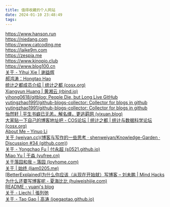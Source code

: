 ```yaml
---
title: 值得收藏的个人网站
date: 2024-01-10 23:48:49
tags:
---
```

https://www.hanson.run<br>
https://niedang.com<br>
https://www.catcoding.me<br>
https://laike9m.com<br>
https://zespia.me<br>
https://www.kinopio.club<br>
https://www.blog100.cn<br>
[关于 - Yihui Xie | 谢益辉](https://yihui.org/cn/about/)<br>
[郝鸿涛：Hongtao Hao](https://hongtaoh.com/cn/)<br>
[统计之都成员介绍 | 统计之都 (cosx.org)](https://cosx.org/members/)<br>
[Xiangyun Huang | 黄湘云 (rbind.io)](https://xiangyun.rbind.io/)<br>
[yihong0618/gitblog: People Die, but Long Live GitHub](https://github.com/yihong0618/gitblog)<br>
[yutingzhao1991/github-blogs-collector: Collector for blogs in github](https://github.com/yutingzhao1991/github-blogs-collector)<br>
[yutingzhao1991/github-blogs-collector: Collector for blogs in github](https://github.com/yutingzhao1991/github-blogs-collector)<br>
[怡然轩 | 平生书癖已无恙，解名缰，更逃羁网 (yixuan.blog)](https://yixuan.blog/cn/)<br>
[大家贴一下自己的博客地址吧 - COS论坛 | 统计之都 | 统计与数据科学论坛 (cosx.org)](https://d.cosx.org/d/421538)<br>
[About Me – Yinuo Li](https://yinuoli.org/about/)<br>
[关于 (weiyan.cc)](https://weiyan.cc/readme/)([博客与写作的一些思考 · shenweiyan/Knowledge-Garden · Discussion #34 (github.com)](https://github.com/shenweiyan/Knowledge-Garden/discussions/34))<br>
[关于 - Yongchao Fu | 付永超 (s0521.github.io)](https://s0521.github.io/cn/about/)<br>
[Miao Yu | 于淼 (yufree.cn)](https://yufree.cn/)<br>
[关于落园和我 – 落园 (loyhome.com)](https://www.loyhome.com/me/)<br>
[关于 | 始终 (liam0205.me)](https://liam0205.me/about/)<br>
[[BetterExplained]为什么你应该（从现在开始就）写博客 – 刘未鹏 | Mind Hacks](http://mindhacks.cn/2009/02/15/why-you-should-start-blogging-now/)<br>
[为什么还要写博客呢 - 夏海比比 (huiweishijie.com)](https://huiweishijie.com/blog/2023/08/17/817/)<br>
[README - yuanj's blog](https://yuanj.top/readme/)<br>
[关于 - Liechi | 張列弛](https://www.liechi.org/cn/about/)<br>
[关于 - Tao Gao | 高涛 (joegaotao.github.io)](https://joegaotao.github.io/about/)<br>